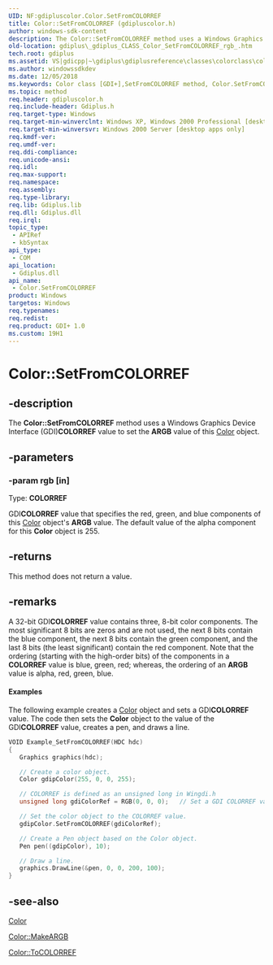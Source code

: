 ```yaml
---
UID: NF:gdipluscolor.Color.SetFromCOLORREF
title: Color::SetFromCOLORREF (gdipluscolor.h)
author: windows-sdk-content
description: The Color::SetFromCOLORREF method uses a Windows Graphics Device Interface (GDI)COLORREF value to set the ARGB value of this Color object.
old-location: gdiplus\_gdiplus_CLASS_Color_SetFromCOLORREF_rgb_.htm
tech.root: gdiplus
ms.assetid: VS|gdicpp|~\gdiplus\gdiplusreference\classes\colorclass\colormethods\setfromcolorref.htm
ms.author: windowssdkdev
ms.date: 12/05/2018
ms.keywords: Color class [GDI+],SetFromCOLORREF method, Color.SetFromCOLORREF, Color::SetFromCOLORREF, SetFromCOLORREF, SetFromCOLORREF method [GDI+], SetFromCOLORREF method [GDI+],Color class, _gdiplus_CLASS_Color_SetFromCOLORREF_rgb_, gdiplus._gdiplus_CLASS_Color_SetFromCOLORREF_rgb_
ms.topic: method
req.header: gdipluscolor.h
req.include-header: Gdiplus.h
req.target-type: Windows
req.target-min-winverclnt: Windows XP, Windows 2000 Professional [desktop apps only]
req.target-min-winversvr: Windows 2000 Server [desktop apps only]
req.kmdf-ver: 
req.umdf-ver: 
req.ddi-compliance: 
req.unicode-ansi: 
req.idl: 
req.max-support: 
req.namespace: 
req.assembly: 
req.type-library: 
req.lib: Gdiplus.lib
req.dll: Gdiplus.dll
req.irql: 
topic_type:
 - APIRef
 - kbSyntax
api_type:
 - COM
api_location:
 - Gdiplus.dll
api_name:
 - Color.SetFromCOLORREF
product: Windows
targetos: Windows
req.typenames: 
req.redist: 
req.product: GDI+ 1.0
ms.custom: 19H1
---
```


# Color::SetFromCOLORREF


## -description


The <b>Color::SetFromCOLORREF</b> method uses a Windows Graphics Device Interface (GDI)<b>COLORREF</b> value to set the <b>ARGB</b> value of this <a href="https://docs.microsoft.com/windows/desktop/api/gdipluscolor/nl-gdipluscolor-color">Color</a> object.


## -parameters




### -param rgb [in]

Type: <b>COLORREF</b>

GDI<b>COLORREF</b> value that specifies the red, green, and blue components of this <a href="https://docs.microsoft.com/windows/desktop/api/gdipluscolor/nl-gdipluscolor-color">Color</a> object's <b>ARGB</b> value. The default value of the alpha component for this <b>Color</b> object is 255. 


## -returns



This method does not return a value.




## -remarks



A 32-bit GDI<b>COLORREF</b> value contains three, 8-bit color components. The most significant 8 bits are zeros and are not used, the next 8 bits contain the blue component, the next 8 bits contain the green component, and the last 8 bits (the least significant) contain the red component. Note that the ordering (starting with the high-order bits) of the components in a <b>COLORREF</b> value is blue, green, red; whereas, the ordering of an <b>ARGB</b> value is alpha, red, green, blue. 


#### Examples



The following example creates a <a href="https://docs.microsoft.com/windows/desktop/api/gdipluscolor/nl-gdipluscolor-color">Color</a> object and sets a GDI<b>COLORREF</b> value. The code then sets the <b>Color</b> object to the value of the GDI<b>COLORREF</b> value, creates a pen, and draws a line.


```cpp
VOID Example_SetFromCOLORREF(HDC hdc)
{
   Graphics graphics(hdc);

   // Create a color object.
   Color gdipColor(255, 0, 0, 255);

   // COLORREF is defined as an unsigned long in Wingdi.h
   unsigned long gdiColorRef = RGB(0, 0, 0);   // Set a GDI COLORREF value.

   // Set the color object to the COLORREF value.
   gdipColor.SetFromCOLORREF(gdiColorRef);

   // Create a Pen object based on the Color object.
   Pen pen((gdipColor), 10);

   // Draw a line.
   graphics.DrawLine(&pen, 0, 0, 200, 100);
}
```





## -see-also




<a href="https://docs.microsoft.com/windows/desktop/api/gdipluscolor/nl-gdipluscolor-color">Color</a>



<a href="https://docs.microsoft.com/windows/desktop/api/gdipluscolor/nf-gdipluscolor-color-makeargb">Color::MakeARGB</a>



<a href="https://docs.microsoft.com/windows/desktop/api/gdipluscolor/nf-gdipluscolor-color-tocolorref">Color::ToCOLORREF</a>
 

 

